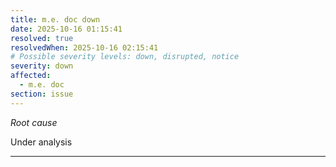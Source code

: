 ```yaml
---
title: m.e. doc down
date: 2025-10-16 01:15:41
resolved: true
resolvedWhen: 2025-10-16 02:15:41
# Possible severity levels: down, disrupted, notice
severity: down
affected:
  - m.e. doc
section: issue
---
```


*Root cause*

Under analysis

---


